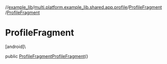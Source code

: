 //[example_lib](../../../index.md)/[multi.platform.example_lib.shared.app.profile](../index.md)/[ProfileFragment](index.md)/[ProfileFragment](-profile-fragment.md)

# ProfileFragment

[android]\

public [ProfileFragment](index.md)[ProfileFragment](-profile-fragment.md)()
